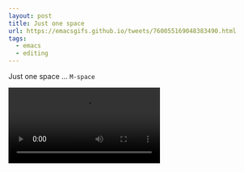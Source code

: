 ```yaml
---
layout: post
title: Just one space
url: https://emacsgifs.github.io/tweets/760055169048383490.html
tags:
  - emacs
  - editing
---
```


Just one space ... `M-space`

<video controls autoplay>
  <source src="/public/videos/760055169048383490.mp4" type="video/mp4">
    Sorry your browser does not support the video tag, maybe time to upgrade?
</video>
